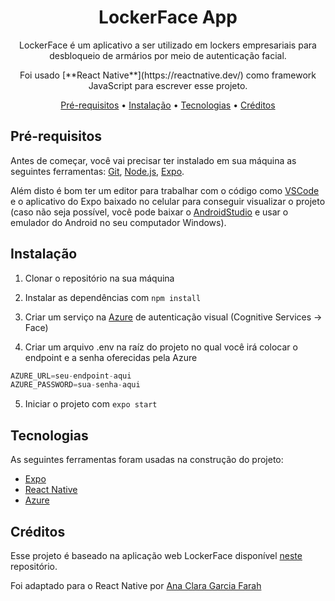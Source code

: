 <div align="center">
  <h1>LockerFace App</h1>
<p>LockerFace é um aplicativo a ser utilizado em lockers empresariais para desbloqueio de armários por meio de autenticação facial.</p>
<p>Foi usado [**React Native**](https://reactnative.dev/) como framework JavaScript para escrever esse projeto.</p>
</div>
<p align="center">
 <a href="#pre-requisitos">Pré-requisitos</a> •
 <a href="#instalacao">Instalação</a> •
 <a href="#tecnologias">Tecnologias</a> •
 <a href="#creditos">Créditos</a>
</p>

## Pré-requisitos 

Antes de começar, você vai precisar ter instalado em sua máquina as seguintes ferramentas:
[Git](https://git-scm.com), [Node.js](https://nodejs.org/en/), [Expo](https://docs.expo.io/). 

Além disto é bom ter um editor para trabalhar com o código como [VSCode](https://code.visualstudio.com/) e o aplicativo do Expo baixado no celular para conseguir visualizar o projeto (caso não seja possível, você pode baixar o [AndroidStudio](https://developer.android.com/studio/run/emulator) e usar o emulador do Android no seu computador Windows).

## Instalação

1. Clonar o repositório na sua máquina

2. Instalar as dependências com `npm install`

3. Criar um serviço na [Azure](https://portal.azure.com/) de autenticação visual (Cognitive Services -> Face)

4. Criar um arquivo .env na raíz do projeto no qual você irá colocar o endpoint e a senha oferecidas pela Azure
```JavaScript
AZURE_URL=seu-endpoint-aqui
AZURE_PASSWORD=sua-senha-aqui
```

5. Iniciar o projeto com `expo start`

## Tecnologias

As seguintes ferramentas foram usadas na construção do projeto:

- [Expo](https://expo.io/)
- [React Native](https://reactnative.dev/)
- [Azure](https://portal.azure.com/)

## Créditos

Esse projeto é baseado na aplicação web LockerFace disponível [neste](https://github.com/anaclara-gf/TF005-Avanade) repositório. 

Foi adaptado para o React Native por [Ana Clara Garcia Farah](https://github.com/anaclara-gf)
